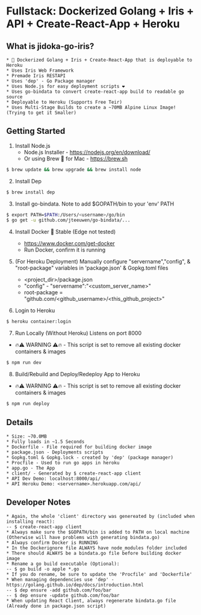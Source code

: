 # Fullstack: Dockerized Golang + Iris + API + Create-React-App + Heroku

## What is jidoka-go-iris?
    * 🐳 Dockerized Golang + Iris + Create-React-App that is deployable to Heroku
    * Uses Iris Web Framework
    * Premade Iris RESTAPI
    * Uses 'dep' - Go Package manager
    * Uses Node.js for easy deployment scripts ❤️
    * Uses go-bindata to convert create-react-app build to readable go source
    * Deployable to Heroku (Supports Free Teir)
    * Uses Multi-Stage Builds to create a ~70MB Alpine Linux Image! (Trying to get it Smaller)

## Getting Started

1. Install Node.js
    * Node.js Installer - https://nodejs.org/en/download/
    * Or using Brew 🍺 for Mac - https://brew.sh
```bash
$ brew update && brew upgrade && brew install node
```
2. Install Dep
```bash
$ brew install dep
```
3. Install go-bindata. Note to add $GOPATH/bin to your 'env' PATH
```bash
$ export PATH=$PATH:/Users/<username>/go/bin
$ go get -u github.com/jteeuwen/go-bindata/...
```
4. Install Docker 🐳 Stable (Edge not tested)
    * https://www.docker.com/get-docker
    * Run Docker, confirm it is running

5. (For Heroku Deployment) Manually configure "servername","config", & "root-package" variables in 'package.json' & Gopkg.toml files
    * <project_dir>/package.json
    * "config" - "servername":"<custom_server_name>"
    * root-package = "github.com/<github_username>/<this_github_project>"

6. Login to Heroku
```bash
$ heroku container:login
```

7. Run Locally (Without Heroku) Listens on port 8000
* 🔥⚠️ WARNING ⚠️🔥 - This script is set to remove all existing docker containers & images
```bash
$ npm run dev
```

8. Build/Rebuild and Deploy/Redeploy App to Heroku
* 🔥⚠️ WARNING ⚠️🔥 - This script is set to remove all existing docker containers & images
```bash
$ npm run deploy
```

## Details
    * Size: ~70.0MB
    * Fully loads in ~1.5 Seconds
    * Dockerfile - File required for building docker image
    * package.json - Deployments scripts
    * Gopkg.toml & Gopkg.lock - created by 'dep' (package manager)
    * Procfile - Used to run go apps in heroku
    * app.go - The App
    * client/ - Generated by $ create-react-app client
    * API Dev Demo: localhost:8000/api/
    * API Heroku Demo: <servername>.herokuapp.com/api/

## Developer Notes
    * Again, the whole 'client' directory was genereated by (included when installing react):
    -- $ create-react-app client
    * Always make sure the $GOPATH/bin is added to PATH on local machine (Otherwise will have problems with generating bindata.go)
    * Always confirm Docker is RUNNING
    * In the Dockerignore file ALWAYS have node_modules folder included
    * There should ALWAYS be a bindata.go file before building docker image
    * Rename a go build executable (Optional):
    -- $ go build -o apple *.go
    * If you do rename, be sure to update the 'Procfile' and 'Dockerfile'
    * When managing dependencies use 'dep' - https://golang.github.io/dep/docs/introduction.html
    -- $ dep ensure -add github.com/foo/bar
    -- $ dep ensure -update github.com/foo/bar
    * When updating React Client, always regenerate bindata.go file (Already done in package.json script)


